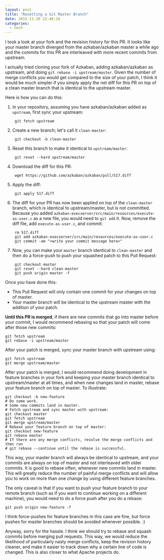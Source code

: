 ```yaml
---
layout: post
title: "Resetting a Git Master Branch"
date: 2015-11-28 22:48:24
categories:
  - tech
---
```


I took a look at your fork and the revision history for this PR. It looks like your master branch diverged from the azkaban/azkaban master a while ago and the commits for this PR are interleaved with more recent commits from upstream.

I actually tried cloning your fork of Azkaban, adding azkaban/azkaban as upstream, and doing `git rebase -i upstream/master`. Given the number of merge conflicts you would get compared to the size of your patch, I think it would be much simpler if you simply apply the net diff for this PR on top of a clean master branch that is identical to the upstream master.

Here is how you can do this:

1. In your repository, assuming you have azkaban/azkaban added as `upstream`, first sync your upstream:

        git fetch upstream

2. Create a new branch; let's call it `clean-master`:

        git checkout -b clean-master

3. Reset this branch to make it identical to `upstream/master`:

        git reset --hard upstream/master

4. Download the diff for this PR:

        wget https://github.com/azkaban/azkaban/pull/517.diff

5. Apply the diff:

        git apply 517.diff

6. The diff for your PR has now been applied on top of the `clean-master` branch, which is identical to upstream/master, but is not committed. Because you added `azkaban-execserver/src/main/resources/execute-as-user.c` as a new file, you would need to `git add` it. Now, remove the diff file, add `execute-as-user.c`, and commit:

        rm 517.diff
        git add azkaban-execserver/src/main/resources/execute-as-user.c
        git commit -am "<write your commit message here>"

7. Now, you can make your `master` branch identical to `clean-master` and then do a force-push to push your squashed patch to this Pull Request:

        git checkout master
        git reset --hard clean-master
        git push origin master -f

Once you have done this:

* This Pull Request will only contain one commit for your changes on top of master.
* Your master branch will be identical to the upstream master with the addition of your patch.

**Until this PR is merged**, if there are new commits that go into master before your commit, I would recommend rebasing so that your patch will come after those new commits:

```
git fetch upstream
git rebase -i upstream/master
```

After your patch is merged, sync your master branch with upstream using:

```
git fetch upstream
git merge upstream/master
```

After your patch is merged, I would recommend doing development in feature branches in your fork and keeping your master branch identical to upstream/master at all times, and when new changes land in master, rebase your feature branch on top of master. To illustrate:

```
git checkout -b new-feature
# Do some work.
# Some new commits land in master.
# Fetch upstream and sync master with upstream:
git checkout master
git fetch upstream
git merge upstream/master
# Rebase your feature branch on top of master:
git checkout new-feature
git rebase master
# If there are any merge conflicts, resolve the merge conflicts and then run
# git rebase --continue until the rebase is successful.
```

This way, your master branch will always be identical to upstream, and your commits are always on top of master and not interleaved with older commits. It is good to rebase often, whenever new commits land in master. This will greatly reduce the number of painful merge conflicts and will allow you to work on more than one change by using different feature branches.

The only caveat is that if you want to push your feature branch to your remote branch (such as if you want to continue working on a different machine), you would need to do a force push after you do a rebase:

```
git push origin new-feature -f
```

I think force-pushes for feature branches in this case are fine, but force pushes for master branches should be avoided whenever possible. :)

Anyway, sorry for the hassle. I think we should try to rebase and squash commits before merging pull requests. This way, we would reduce the likelihood of particularly nasty merge conflicts, keep the revision history cleaner, and make it easier to track down why a certain line of code is changed. This is also closer to what Apache projects do.
